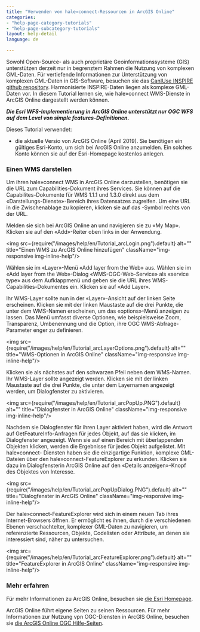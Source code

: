 ```yaml
---
title: "Verwenden von hale»connect-Ressourcen in ArcGIS Online"
categories:
- "help-page-category-tutorials"
- "help-page-subcategory-tutorials"
layout: help-detail
language: de

---
```


Sowohl Open-Source- als auch proprietäre Geoinformationssysteme (GIS) unterstützen derzeit nur in begrenztem Rahmen die Nutzung von komplexen GML-Daten. Für vertiefende Informationen zur Unterstützung von komplexen GML-Daten in GIS-Software, besuchen sie das [CanIUse INSPIRE github repository](https://github.com/INSPIRE-MIF/caniuse). Harmonisierte INSPIRE-Daten liegen als komplexe GML-Daten vor. In diesem Tutorial lernen sie, wie hale»connect WMS-Dienste in ArcGIS Online dargestellt werden können.

***Die Esri WFS-Implementierung in ArcGIS Online unterstützt nur OGC WFS auf dem Level von simple features-Definitionen.***

Dieses Tutorial verwendet:

* die aktuelle Versio von ArcGIS Online (April 2019). Sie benötigen ein gültiges Esri-Konto, um sich bei ArcGIS Online anzumelden. Ein solches Konto können sie auf der Esri-Homepage kostenlos anlegen.

### **Einen WMS darstellen**

Um ihren hale»connect WMS in ArcGIS Online darzustellen, benötigen sie die URL zum Capabilities-Dokument ihres Services. Sie können auf die Capabilites-Dokumente für WMS 1.1.1 und 1.3.0 direkt aus dem &laquo;Darstellungs-Dienste&raquo;-Bereich ihres Datensatzes zugreifen. Um eine URL in die Zwischenablage zu kopieren, klicken sie auf das <a className="btn btn-default" title="URL kopieren"><span className="glyphicon glyphicon-copy"></span></a>-Symbol rechts von der URL.

Melden sie sich bei ArcGIS Online an und navigieren sie zu &laquo;My Map&raquo;. Klicken sie auf den &laquo;Add&raquo;-Reiter oben links in der Anwendung.

<img src={require("/images/help/en/Tutorial_arcLogin.png").default} alt="" title="Einen WMS zu ArcGIS Online hinzufügen" className="img-responsive img-inline-help"/>

Wählen sie im &laquo;Layer&raquo;-Menü &laquo;Add layer from the Web&raquo; aus. Wählen sie im &laquo;Add layer from the Web&raquo;-Dialog &laquo;WMS-OGC-Web-Service&raquo; als &laquo;service type&raquo; aus dem Aufklappmenü und geben sie die URL ihres WMS-Capabilities-Dokumentes ein. Klicken sie auf &laquo;Add Layer&raquo;.

Ihr WMS-Layer sollte nun in der &laquo;Layer&raquo;-Ansicht auf der linken Seite erscheinen. Klicken sie mit der linken Maustaste auf die drei Punkte, die unter dem WMS-Namen erscheinen, um das &laquo;options&raquo;-Menü anzeigen zu lassen. Das Menü umfasst diverse Optionen, wie beispielsweise Zoom, Transparenz, Umbenennung und die Option, ihre OGC WMS-Abfrage-Parameter enger zu definieren.

<img src={require("/images/help/en/Tutorial_arcLayerOptions.png").default} alt="" title="WMS-Optionen in ArcGIS Online" className="img-responsive img-inline-help"/>

Klicken sie als nächstes auf den schwarzen Pfeil neben dem WMS-Namen. Ihr WMS-Layer sollte angezeigt werden. Klicken sie mit der linken Maustaste auf die drei Punkte, die unter dem Layernamen angezeigt werden, um Dialogfenster zu aktivieren.

<img src={require("/images/help/en/Tutorial_arcPopUp.PNG").default} alt="" title="Dialogfenster in ArcGIS Online" className="img-responsive img-inline-help"/>

Nachdem sie Dialogfenster für ihren Layer aktiviert haben, wird die Antwort auf GetFeatureInfo-Anfragen für jedes Objekt, auf das sie klicken, im Dialogfenster angezeigt. Wenn sie auf einen Bereich mit überlappenden Objekten klicken, werden die Ergebnisse für jedes Objekt aufgelistet. Mit hale»connect- Diensten haben sie die einzigartige Funktion, komplexe GML-Dateien über den hale»connect-FeatureExplorer zu erkunden. Klicken sie dazu im Dialogfensterin ArcGIS Online auf den &laquo;Details anzeigen&raquo;-Knopf des Objektes von Interesse.

<img src={require("/images/help/en/Tutorial_arcPopUpDialog.PNG").default} alt="" title="Dialogfenster in ArcGIS Online" className="img-responsive img-inline-help"/>

Der hale»connect-FeatureExplorer wird sich in einem neuen Tab ihres Internet-Browsers öffnen. Er ermöglicht es ihnen, durch die verschiedenen Ebenen verschachtelter, komplexer GML-Daten zu navigieren, um referenzierte Ressourcen, Objekte, Codelisten oder Attribute, an denen sie interessiert sind, näher zu untersuchen.

<img src={require("/images/help/en/Tutorial_arcFeatureExplorer.png").default} alt="" title="FeatureExplorer in ArcGIS Online" className="img-responsive img-inline-help"/>

### **Mehr erfahren**

Für mehr Informationen zu ArcGIS Online, besuchen sie [die Esri Homepage](https://www.arcgis.com/index.html).

ArcGIS Online führt eigene Seiten zu seinen Ressourcen. Für mehr Informationen zur Nutzung vpn OGC-Diensten in ArcGIS Online, besuchen sie [die ArcGIS Online OGC Hilfe-Seiten](https://doc.arcgis.com/en/arcgis-online/reference/ogc.htm).
